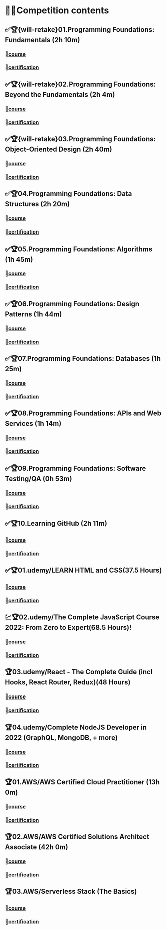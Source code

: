 # 🎁🎁Competition contents

## ✅🏆{will-retake}01.Programming Foundations: Fundamentals (2h 10m)

### 🧐[course](https://www.linkedin.com/learning/programming-foundations-fundamentals-3?contextUrn=urn%3Ali%3AlyndaLearningPath%3A56db2b643dd5596be4e4989b)

### 🥳[certification](https://www.linkedin.com/learning/certificates/33b7059d9da8b9b81424ef6b85156c59027d9d1af055b5660130c78a058a663d?trk=share_certificate)

## ✅🏆{will-retake}02.Programming Foundations: Beyond the Fundamentals (2h 4m)

### 🧐[course](https://www.linkedin.com/learning/programming-foundations-beyond-the-fundamentals?contextUrn=urn%3Ali%3AlyndaLearningPath%3A56db2b643dd5596be4e4989b)

### 🥳[certification](https://www.linkedin.com/learning/certificates/9040602d6559cdc08122167d55bfc4a8a3f356d94113079c5390969fc295ee81?trk=share_certificate)

## ✅🏆{will-retake}03.Programming Foundations: Object-Oriented Design (2h 40m)

### 🧐[course](https://www.linkedin.com/learning/programming-foundations-object-oriented-design-3)

### 🥳[certification](https://www.linkedin.com/learning/certificates/a0aae4b72f620660906c14cae62ddc60eec2d997890cf0d8a24009511e4b98c5?trk=share_certificate)

## ✅🏆04.Programming Foundations: Data Structures (2h 20m)

### 🧐[course](https://www.linkedin.com/learning/programming-foundations-data-structures-2)

### 🥳[certification](https://www.linkedin.com/learning/certificates/c8ebd550eeb7e98304cfa7bb04aeb79bcb0ec4fa4d26fa936a94d93e58c38981?trk=share_certificate)

## ✅🏆05.Programming Foundations: Algorithms (1h 45m)

### 🧐[course](https://www.linkedin.com/learning/programming-foundations-algorithms)

### 🥳[certification](https://www.linkedin.com/learning/certificates/77d32536d95051ef5318a336d211bfd4aad962a6f3e6bd7230fe519595e2eaa6?trk=share_certificate)

## ✅🏆06.Programming Foundations: Design Patterns (1h 44m)

### 🧐[course](https://www.linkedin.com/learning/programming-foundations-design-patterns-2)

### 🥳[certification](https://www.linkedin.com/learning/certificates/eedc331d149cd6211eca34396629bf4c7a5e5c12983a4ad89fd5aefd00d5a74a?trk=share_certificate)

## ✅🏆07.Programming Foundations: Databases (1h 25m)

### 🧐[course](https://www.linkedin.com/learning/programming-foundations-databases-2)

### 🥳[certification](https://www.linkedin.com/learning/certificates/a0144a3dd3fed26907bf0f80316949ad0e9c352e9df5bb4d884ddabc935c5c62?trk=share_certificate)

## ✅🏆08.Programming Foundations: APIs and Web Services (1h 14m)

### 🧐[course](https://www.linkedin.com/learning/programming-foundations-databases-2)

### 🥳[certification]()

## ✅🏆09.Programming Foundations: Software Testing/QA (0h 53m)

### 🧐[course](https://www.linkedin.com/learning/programming-foundations-software-testing-qa)

### 🥳[certification](https://www.linkedin.com/learning/certificates/c1b0d2ff706fc3b6f3e23c4c7c3d54e41a143983c04f6c213068195d8fddf7ee?trk=share_certificate)

## ✅🏆10.Learning GitHub (2h 11m)

### 🧐[course](https://www.linkedin.com/learning/learning-github)

### 🥳[certification](https://www.linkedin.com/learning/certificates/b32a75d0445a3949de3e4011c40b7ae9162962a5ce767b3d4e6f15fbcdfc83af?trk=share_certificate)

## ✅🏆01.udemy/LEARN HTML and CSS(37.5 Hours)

### 🧐[course](https://www.udemy.com/course/design-and-develop-a-killer-website-with-html5-and-css3)

### 🥳[certification](https://www.udemy.com/certificate/UC-af3a8def-3b9f-4613-a6ca-5b5830efd396/)

## 💹🏆02.udemy/The Complete JavaScript Course 2022: From Zero to Expert(68.5 Hours)!

### 🧐[course](https://www.udemy.com/course/the-complete-javascript-course/)

### 🥳[certification]()

## 🏆03.udemy/React - The Complete Guide (incl Hooks, React Router, Redux)(48 Hours)

### 🧐[course](https://www.udemy.com/course/react-the-complete-guide-incl-redux/)

### 🥳[certification]()

## 🏆04.udemy/Complete NodeJS Developer in 2022 (GraphQL, MongoDB, + more)

### 🧐[course](https://www.udemy.com/course/complete-nodejs-developer-zero-to-mastery/)

### 🥳[certification]()

## 🏆01.AWS/AWS Certified Cloud Practitioner (13h 0m)

### 🧐[course](https://acloudguru.com/course/aws-certified-cloud-practitioner-2020)

### 🥳[certification]()

## 🏆02.AWS/AWS Certified Solutions Architect Associate (42h 0m)

### 🧐[course](https://acloudguru.com/course/aws-certified-solutions-architect-associate-saa-c02-4KYV)

### 🥳[certification]()

## 🏆03.AWS/Serverless Stack (The Basics)

### 🧐[course](https://serverless-stack.com/#guide)

### 🥳[certification]()
